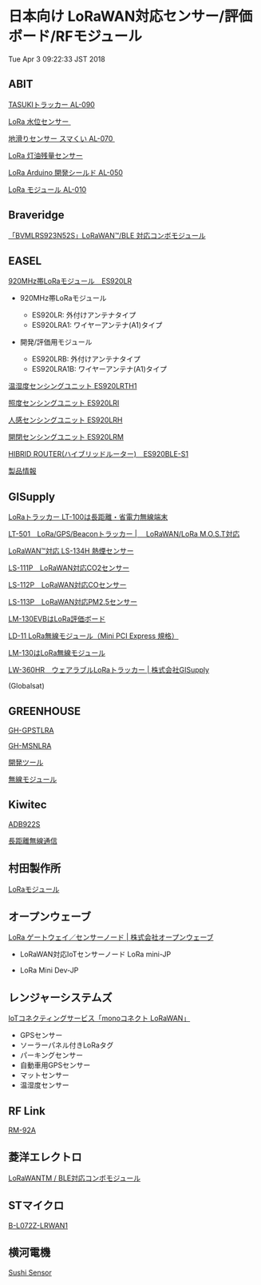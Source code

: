 日本向け LoRaWAN対応センサー/評価ボード/RFモジュール
====================================================

Tue Apr  3 09:22:33 JST 2018


## ABIT

[TASUKIトラッカー AL-090](http://www.abit.co.jp/products/al090/ "http://www.abit.co.jp/products/al090/") 

[LoRa 水位センサー
](http://www.abit.co.jp/products/wlsensor/ "http://www.abit.co.jp/products/wlsensor/") 

[地滑りセンサー スマくい AL-070
](http://www.abit.co.jp/products/al070/ "http://www.abit.co.jp/products/al070/") 

[LoRa 灯油残量センサー](http://www.abit.co.jp/products/fuelgauge/ "http://www.abit.co.jp/products/fuelgauge/") 

[LoRa Arduino 開発シールド AL-050](http://www.abit.co.jp/products/al050/ "http://www.abit.co.jp/products/al050/") 

[LoRa モジュール AL-010](http://www.abit.co.jp/products/al010/ "http://www.abit.co.jp/products/al010/") 

## Braveridge

[「BVMLRS923N52S」LoRaWAN™/BLE 対応コンボモジュール](https://ssl.braveridge.com/product/722/)

## EASEL

[920MHz帯LoRaモジュール　ES920LR](http://easel5.com/productinfo/lora_module.html)

- 920MHz帯LoRaモジュール

    + ES920LR: 外付けアンテナタイプ
    + ES920LRA1: ワイヤーアンテナ(A1)タイプ

- 開発/評価用モジュール

    + ES920LRB: 外付けアンテナタイプ
    + ES920LRA1B: ワイヤーアンテナ(A1)タイプ

[温湿度センシングユニット ES920LRTH1](http://easel5.com/productinfo/lora_thermohygro.html)

[照度センシングユニット ES920LRI](http://easel5.com/productinfo/lora_illumi.html)

[人感センシングユニット ES920LRH](http://easel5.com/productinfo/lora_humansensor.html)

[開閉センシングユニット ES920LRM](http://easel5.com/productinfo/lora_openclose.html)

[HIBRID ROUTER(ハイブリッドルーター)　ES920BLE-S1](http://easel5.com/productinfo/lora_ble.html)

[製品情報](http://easel5.com/productinfo/ "http://easel5.com/productinfo/")

## GISupply

[LoRaトラッカー
LT-100は長距離・省電力無線端末](https://www.trackers.jp/products_lt-100.html "https://www.trackers.jp/products_lt-100.html") 

[LT-501　LoRa/GPS/Beaconトラッカー |　 LoRaWAN/LoRa
M.O.S.T対応](https://www.trackers.jp/products_lt-501.html "https://www.trackers.jp/products_lt-501.html") 

[LoRaWAN™対応 LS-134H
熱煙センサー](https://www.trackers.jp/products_ls-134h.html "https://www.trackers.jp/products_ls-134h.html") 

[LS-111P　LoRaWAN対応CO2センサー](https://www.trackers.jp/products_ls-111_co2.html "https://www.trackers.jp/products_ls-111_co2.html") 

[LS-112P　LoRaWAN対応COセンサー](https://www.trackers.jp/products_ls-112_co.html "https://www.trackers.jp/products_ls-112_co.html") 

[LS-113P　LoRaWAN対応PM2.5センサー](https://www.trackers.jp/products_ls-113_pm.html "https://www.trackers.jp/products_ls-113_pm.html") 

[LM-130EVBはLoRa評価ボード](https://www.trackers.jp/products_lm-130evb.html "https://www.trackers.jp/products_lm-130evb.html") 

[LD-11 LoRa無線モジュール（Mini PCI Express
規格）](https://www.trackers.jp/products_ld-11.html "https://www.trackers.jp/products_ld-11.html") 

[LM-130はLoRa無線モジュール](https://www.trackers.jp/products_lm-130.html "https://www.trackers.jp/products_lm-130.html") 

[LW-360HR　ウェアラブルLoRaトラッカー |
株式会社GISupply](https://www.trackers.jp/products_lw-360hr.html "https://www.trackers.jp/products_lw-360hr.html") 

(Globalsat)

## GREENHOUSE

[GH-GPSTLRA](https://www.green-house.co.jp/products/gh-gpstlra/ "https://www.green-house.co.jp/products/gh-gpstlra/") 

[GH-MSNLRA](https://www.green-house.co.jp/products/gh-msnlra/ "https://www.green-house.co.jp/products/gh-msnlra/") 

[開発ツール](https://www.green-house.co.jp/iot-wireless/development-tool/#sdk-920 "https://www.green-house.co.jp/iot-wireless/development-tool/#sdk-920") 

[無線モジュール](https://www.green-house.co.jp/iot-wireless/wireless-module/#920mhz-lora-fsk "https://www.green-house.co.jp/iot-wireless/wireless-module/#920mhz-lora-fsk") 

## Kiwitec

[ADB922S](https://www.loraiotproducts.eu/index.php/en/lora-modules/adb922s-detail "https://www.loraiotproducts.eu/index.php/en/lora-modules/adb922s-detail") 

[長距離無線通信](http://www.kiwi-tec.com/products/long-range-communication/ "http://www.kiwi-tec.com/products/long-range-communication/") 

## 村田製作所

[LoRaモジュール](https://www.murata.com/ja-jp/products/lpwa/lora)

## オープンウェーブ

[LoRa ゲートウェイ／センサーノード | 株式会社オープンウェーブ](http://www.openwave.co.jp/lorawan/)

- LoRaWAN対応IoTセンサーノード LoRa mini-JP

- LoRa Mini Dev-JP

## レンジャーシステムズ

[IoTコネクティングサービス「monoコネクト LoRaWAN」](http://www.ranger-systems.co.jp/iot/lorawan.html "http://www.ranger-systems.co.jp/iot/lorawan.html") 

- GPSセンサー
- ソーラーパネル付きLoRaタグ　
- パーキングセンサー
- 自動車用GPSセンサー
- マットセンサー
- 温湿度センサー

## RF Link

[RM-92A](http://www.rflink.co.jp/000_seihin_RM92A.html)

## 菱洋エレクトロ

[LoRaWANTM / BLE対応コンボモジュール](http://www.ryoyo-web.jp/semi/detail_solution/1495428032-057372/)

## STマイクロ

[B-L072Z-LRWAN1](http://www.st.com/ja/evaluation-tools/b-l072z-lrwan1.html)

## 横河電機

[Sushi Sensor](https://www.yokogawa.co.jp/solutions/solutions/iiot/maintenance/sushi-sensor-j/)

